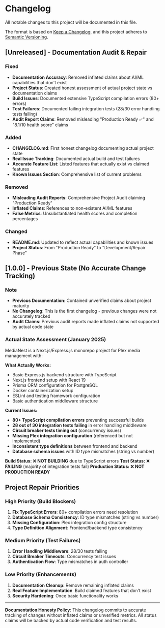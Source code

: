 # Changelog

All notable changes to this project will be documented in this file.

The format is based on [Keep a Changelog](https://keepachangelog.com/en/1.0.0/),
and this project adheres to [Semantic Versioning](https://semver.org/spec/v2.0.0.html).

## [Unreleased] - Documentation Audit & Repair

### Fixed

- **Documentation Accuracy**: Removed inflated claims about AI/ML capabilities that don't exist
- **Project Status**: Created honest assessment of actual project state vs documentation claims
- **Build Issues**: Documented extensive TypeScript compilation errors (80+ errors)
- **Test Failures**: Documented failing integration tests (28/30 error handling tests failing)
- **Audit Report Claims**: Removed misleading "Production Ready ✅" and "8.1/10 health score" claims

### Added

- **CHANGELOG.md**: First honest changelog documenting actual project state
- **Real Issue Tracking**: Documented actual build and test failures
- **Accurate Feature List**: Listed features that actually exist vs claimed features
- **Known Issues Section**: Comprehensive list of current problems

### Removed

- **Misleading Audit Reports**: Comprehensive Project Audit claiming "Production Ready"
- **Inflated Claims**: References to non-existent AI/ML features
- **False Metrics**: Unsubstantiated health scores and completion percentages

### Changed

- **README.md**: Updated to reflect actual capabilities and known issues
- **Project Status**: From "Production Ready" to "Development/Repair Phase"

## [1.0.0] - Previous State (No Accurate Change Tracking)

### Note

- **Previous Documentation**: Contained unverified claims about project maturity
- **No Changelog**: This is the first changelog - previous changes were not accurately tracked
- **Audit Claims**: Previous audit reports made inflated claims not supported by actual code state

### Actual State Assessment (January 2025)

MediaNest is a Next.js/Express.js monorepo project for Plex media management with:

**What Actually Works:**

- Basic Express.js backend structure with TypeScript
- Next.js frontend setup with React 19
- Prisma ORM configuration for PostgreSQL
- Docker containerization setup
- ESLint and testing framework configuration
- Basic authentication middleware structure

**Current Issues:**

- **80+ TypeScript compilation errors** preventing successful builds
- **28 out of 30 integration tests failing** in error handling middleware
- **Circuit breaker tests timing out** (concurrency issues)
- **Missing Plex integration configuration** (referenced but not implemented)
- **Inconsistent type definitions** between frontend and backend
- **Database schema issues** with ID type mismatches (string vs number)

**Build Status:** ❌ **NOT BUILDING** due to TypeScript errors
**Test Status:** ❌ **FAILING** (majority of integration tests fail)
**Production Status:** ❌ **NOT PRODUCTION READY**

## Project Repair Priorities

### High Priority (Build Blockers)

1. **Fix TypeScript Errors**: 80+ compilation errors need resolution
2. **Database Schema Consistency**: ID type mismatches (string vs number)
3. **Missing Configuration**: Plex integration config structure
4. **Type Definition Alignment**: Frontend/backend type consistency

### Medium Priority (Test Failures)

1. **Error Handling Middleware**: 28/30 tests failing
2. **Circuit Breaker Timeouts**: Concurrency test issues
3. **Authentication Flow**: Type mismatches in auth controller

### Low Priority (Enhancements)

1. **Documentation Cleanup**: Remove remaining inflated claims
2. **Real Feature Implementation**: Build claimed features that don't exist
3. **Security Hardening**: Once basic functionality works

---

**Documentation Honesty Policy**: This changelog commits to accurate tracking of changes without inflated claims or unverified metrics. All status claims will be backed by actual code verification and test results.
